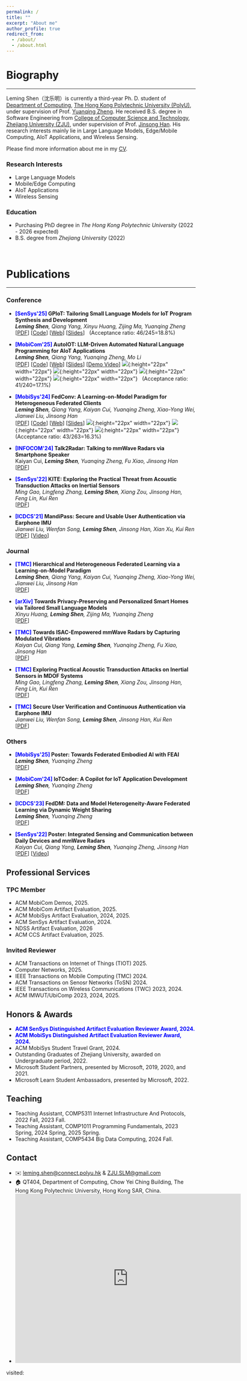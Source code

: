 ```yaml
---
permalink: /
title: ""
excerpt: "About me"
author_profile: true
redirect_from: 
  - /about/
  - /about.html
---
```


# Biography
---
Leming Shen（沈乐明）is currently a third-year Ph. D. student of [Department of Computing](https://www.polyu.edu.hk/comp/), [The Hong Kong Polytechnic University (PolyU)](https://www.polyu.edu.hk/), under supervision of Prof. [Yuanqing Zheng](https://www4.comp.polyu.edu.hk/~csyqzheng/). He received B.S. degree in Software Engineering from [College of Computer Science and Technology](http://www.cs.zju.edu.cn/), [Zhejiang University (ZJU)](https://www.zju.edu.cn/), under supervision of Prof. [Jinsong Han](https://person.zju.edu.cn/hanjinsong). His research interests mainly lie in Large Language Models, Edge/Mobile Computing, AIoT Applications, and Wireless Sensing.

Please find more information about me in my [CV](/assets/CV.pdf).

### Research Interests
-   Large Language Models
-   Mobile/Edge Computing
-   AIoT Applications
-   Wireless Sensing

### Education

-   Purchasing PhD degree in _The Hong Kong Polytechnic University_ (2022 - 2026 expected)
-   B.S. degree from _Zhejiang University_ (2022)

<br>

# Publications

---

### Conference

- **<font color=blue>[SenSys'25]</font> GPIoT: Tailoring Small Language Models for IoT Program Synthesis and Development** <br> ***Leming Shen**, Qiang Yang, Xinyu Huang, Zijing Ma, Yuanqing Zheng* <br> [[PDF](/assets/publication/conference/GPIoT/paper.pdf)] [[Code](https://github.com/lemingshen/GPIoT)] [[Web](https://lemingshen.github.io/projects/gpiot)] [[Slides](/assets/publication/conference/GPIoT/GPIoT_preseentation.pdf)] &nbsp; (Acceptance ratio: 46/245=18.8%) 

- **<font color=blue>[MobiCom'25]</font> AutoIOT: LLM-Driven Automated Natural Language Programming for AIoT Applications** <br> ***Leming Shen**, Qiang Yang, Yuanqing Zheng, Mo Li* <br> [[PDF](/assets/publication/conference/AutoIOT/paper.pdf)] [[Code](https://github.com/lemingshen/AutoIOT)] [[Web](https://lemingshen.github.io/projects/autoiot)] [[Slides](#)] [[Demo Video](https://youtu.be/E0INJT9xEWg)] ![](/images/available.png){:height="22px" width="22px"} ![](/images/functional.png){:height="22px" width="22px"} ![](/images/reusable.png){:height="22px" width="22px"} ![](/images/replicated.png){:height="22px" width="22px"} &nbsp; (Acceptance ratio: 41/240=17.1%) 

- **<font color=blue>[MobiSys'24]</font> FedConv: A Learning-on-Model Paradigm for Heterogeneous Federated Clients** <br> ***Leming Shen**, Qiang Yang, Kaiyan Cui, Yuanqing Zheng, Xiao-Yong Wei, Jianwei Liu, Jinsong Han* <br> [[PDF](/assets/publication/conference/fedconv/paper.pdf)] [[Code](https://github.com/lemingshen/fedconv)] [[Web](https://lemingshen.github.io/projects/fedconv)] [[Slides](/assets/publication/conference/fedconv/slides.pdf)] ![](/images/available.png){:height="22px" width="22px"} ![](/images/functional.png){:height="22px" width="22px"} ![](/images/reusable.png){:height="22px" width="22px"} &nbsp; (Acceptance ratio: 43/263=16.3%) 

-  **<font color=blue>[INFOCOM'24]</font> Talk2Radar: Talking to mmWave Radars via Smartphone Speaker** <br> Kaiyan Cui, ***Leming Shen**, Yuanqing Zheng, Fu Xiao, Jinsong Han* <br> [[PDF](https://www4.comp.polyu.edu.hk/~csyqzheng/papers/Talk2Radar_INFOCOM24.pdf)]

-   **<font color=blue>[SenSys'22]</font> KITE: Exploring the Practical Threat from Acoustic Transduction Attacks on Inertial Sensors** <br> *Ming Gao, Lingfeng Zhang, **Leming Shen**, Xiang Zou, Jinsong Han, Feng Lin, Kui Ren* <br> [[PDF](/assets/publication/conference/kite/paper.pdf)]

-   **<font color=blue>[ICDCS'21]</font> MandiPass: Secure and Usable User Authentication via Earphone IMU** <br> *Jianwei Liu, Wenfan Song, **Leming Shen**, Jinsong Han, Xian Xu, Kui Ren* <br> [[PDF](/assets/publication/conference/mandipass/paper.pdf)] [[Video](https://www.youtube.com/watch?v=N0pZDBmpZ_A)]

### Journal

- **<font color=blue>[TMC]</font> Hierarchical and Heterogeneous Federated Learning via a Learning-on-Model Paradigm** <br> ***Leming Shen**, Qiang Yang, Kaiyan Cui, Yuanqing Zheng, Xiao-Yong Wei, Jianwei Liu, Jinsong Han* <br> [[PDF](https://ieeexplore.ieee.org/document/11059813)]

- **<font color=blue>[arXiv]</font> Towards Privacy-Preserving and Personalized Smart Homes via Tailored Small Language Models** <br> *Xinyu Huang, **Leming Shen**, Zijing Ma, Yuanqing Zheng* <br> [[PDF](https://arxiv.org/abs/2507.08878)]

- **<font color=blue>[TMC]</font> Towards ISAC-Empowered mmWave Radars by Capturing Modulated Vibrations** <br> *Kaiyan Cui, Qiang Yang, **Leming Shen**, Yuanqing Zheng, Fu Xiao, Jinsong Han* <br> [[PDF](https://ieeexplore.ieee.org/document/10637248)]

-   **<font color=blue>[TMC]</font> Exploring Practical Acoustic Transduction Attacks on Inertial Sensors in MDOF Systems** <br> *Ming Gao, Lingfeng Zhang, **Leming Shen**, Xiang Zou, Jinsong Han, Feng Lin, Kui Ren*<br>[[PDF](/assets/publication/journal/kite/paper.pdf)]

-   **<font color=blue>[TMC]</font> Secure User Verification and Continuous Authentication via Earphone IMU** <br> *Jianwei Liu, Wenfan Song, **Leming Shen**, Jinsong Han, Kui Ren* <br>
    [[PDF](/assets/publication/journal/mandipass/paper.pdf)]

### Others

- **<font color=blue>[MobiSys'25]</font> Poster: Towards Federated Embodied AI with FEAI** <br> ***Leming Shen**, Yuanqing Zheng* <br> [[PDF](/assets/publication/others/FEAI/poster.pdf)]

- **<font color=blue>[MobiCom'24]</font> IoTCoder: A Copilot for IoT Application Development** <br> ***Leming Shen**, Yuanqing Zheng* <br> [[PDF](/assets/publication/others/IoTCoder/paper.pdf)]

-   **<font color=blue>[ICDCS'23]</font> FedDM: Data and Model Heterogeneity-Aware Federated Learning via Dynamic Weight Sharing** <br> ***Leming Shen**, Yuanqing Zheng* <br> [[PDF](/assets/publication/others/FedDM/paper.pdf)]

-   **<font color=blue>[SenSys'22]</font> Poster: Integrated Sensing and Communication between Daily Devices and mmWave Radars** <br> *Kaiyan Cui, Qiang Yang, **Leming Shen**, Yuanqing Zheng, Jinsong Han*<br> [[PDF](/assets/publication/others/mmRipple/paper.pdf)] [[Video](https://www.youtube.com/watch?v=BLBkSKZUIHc)]

<!-- ## Patents

-   **一种基于下颌骨生物特征的可靠用户认证方法及系统** <br> Jianwei Liu, Wenfan Song, **Leming Shen**, Jinsong Han, Kui Ren
-   **一种基于声波的无人机回收的方法及装置** <br> Ming Gao, Lingfeng Zhang, **Leming Shen**, Feng Lin, Jinsong Han, Kui Ren -->

## Professional Services

### TPC Member
- ACM MobiCom Demos, 2025.
- ACM MobiCom Artifact Evaluation, 2025.
- ACM MobiSys Artifact Evaluation, 2024, 2025.
- ACM SenSys Artifact Evaluation, 2024.
- NDSS Artifact Evaluation, 2026
- ACM CCS Artifact Evaluation, 2025.

### Invited Reviewer
- ACM Transactions on Internet of Things (TIOT) 2025.
- Computer Networks, 2025.
- IEEE Transactions on Mobile Computing (TMC) 2024.
- ACM Transactions on Senosr Networks (ToSN) 2024.
- IEEE Transactions on Wireless Communications (TWC) 2023, 2024.
- ACM IMWUT/UbiComp 2023, 2024, 2025.

## Honors & Awards

-   **<font color=blue>ACM SenSys Distinguished Artifact Evaluation Reviewer Award, 2024.</font>**
-   **<font color=blue>ACM MobiSys Distinguished Artifact Evaluation Reviewer Award, 2024.</font>**
-   ACM MobiSys Student Travel Grant, 2024.
-   Outstanding Graduates of Zhejiang University, awarded on Undergraduate period, 2022.
-   Microsoft Student Partners, presented by Microsoft, 2019, 2020, and 2021.
-   Microsoft Learn Student Ambassadors, presented by Microsoft, 2022.

## Teaching

-   Teaching Assistant, COMP5311 Internet Infrastructure And Protocols, 2022 Fall, 2023 Fall.
-   Teaching Assistant, COMP1011 Programming Fundamentals, 2023 Spring, 2024 Spring, 2025 Spring.
-   Teaching Assistant, COMP5434 Big Data Computing, 2024 Fall.

## Contact

-   ✉️ <leming.shen@connect.polyu.hk> & <ZJU.SLM@gmail.com>
-   🏠 QT404, Department of Computing, Chow Yei Ching Building, The Hong Kong Polytechnic University, Hong Kong SAR, China.
- <iframe src="https://www.google.com/maps/embed?pb=!1m18!1m12!1m3!1d387.9996711329782!2d114.18011306754038!3d22.304651755932625!2m3!1f0!2f0!3f0!3m2!1i1024!2i768!4f13.1!3m3!1m2!1s0x340400e7cc7f4a45%3A0x521024fd522b46ba!2sThe%20Hong%20Kong%20Polytechnic%20University%20Chow%20Yei%20Ching%20Building!5e0!3m2!1sen!2shk!4v1699627484481!5m2!1sen!2shk" width="600" height="450" style="border:0;" allowfullscreen="" loading="lazy" referrerpolicy="no-referrer-when-downgrade"></iframe>
    
<script async src="//busuanzi.ibruce.info/busuanzi/2.3/busuanzi.pure.mini.js"></script>
<span id="busuanzi_container_site_pv">visited:&nbsp;<span id="busuanzi_value_site_pv"></span></span>
